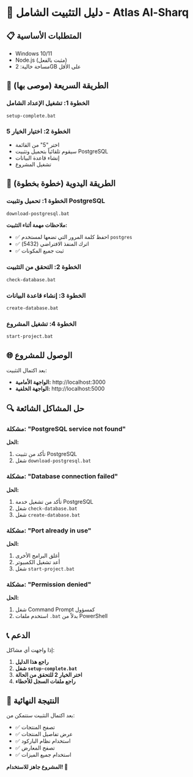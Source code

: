 # 🚀 دليل التثبيت الشامل - Atlas Al-Sharq

## 📋 المتطلبات الأساسية

- Windows 10/11
- Node.js (مثبت بالفعل)
- مساحة خالية: 2GB على الأقل

## 🎯 الطريقة السريعة (موصى بها)

### الخطوة 1: تشغيل الإعداد الشامل
```bash
setup-complete.bat
```

### الخطوة 2: اختيار الخيار 5
- اختر "5" من القائمة
- سيقوم تلقائياً بتحميل وتثبيت PostgreSQL
- إنشاء قاعدة البيانات
- تشغيل المشروع

## 🔧 الطريقة اليدوية (خطوة بخطوة)

### الخطوة 1: تحميل وتثبيت PostgreSQL
```bash
download-postgresql.bat
```

**ملاحظات مهمة أثناء التثبيت:**
- ✅ احفظ كلمة المرور التي تضعها لمستخدم `postgres`
- ✅ اترك المنفذ الافتراضي (5432)
- ✅ ثبت جميع المكونات

### الخطوة 2: التحقق من التثبيت
```bash
check-database.bat
```

### الخطوة 3: إنشاء قاعدة البيانات
```bash
create-database.bat
```

### الخطوة 4: تشغيل المشروع
```bash
start-project.bat
```

## 🌐 الوصول للمشروع

بعد اكتمال التثبيت:
- **الواجهة الأمامية:** http://localhost:3000
- **الواجهة الخلفية:** http://localhost:5000

## 🔍 حل المشاكل الشائعة

### مشكلة: "PostgreSQL service not found"
**الحل:** 
1. تأكد من تثبيت PostgreSQL
2. شغل `download-postgresql.bat`

### مشكلة: "Database connection failed"
**الحل:**
1. تأكد من تشغيل خدمة PostgreSQL
2. شغل `check-database.bat`
3. شغل `create-database.bat`

### مشكلة: "Port already in use"
**الحل:**
1. أغلق البرامج الأخرى
2. أعد تشغيل الكمبيوتر
3. شغل `start-project.bat`

### مشكلة: "Permission denied"
**الحل:**
1. شغل Command Prompt كمسؤول
2. استخدم ملفات `.bat` بدلاً من PowerShell

## 📞 الدعم

إذا واجهت أي مشاكل:

1. **راجع هذا الدليل**
2. **شغل `setup-complete.bat`**
3. **اختر الخيار 2 للتحقق من الحالة**
4. **راجع ملفات السجل للأخطاء**

## 🎉 النتيجة النهائية

بعد اكتمال التثبيت ستتمكن من:
- ✅ تصفح المنتجات
- ✅ عرض تفاصيل المنتجات
- ✅ استخدام نظام الباركود
- ✅ تصفح المعارض
- ✅ استخدام جميع الميزات

**المشروع جاهز للاستخدام! 🚀**

